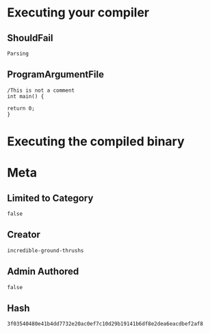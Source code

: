 # Executing your compiler

## ShouldFail

```
Parsing
```

## ProgramArgumentFile

```
/This is not a comment
int main() {

return 0;
}
```

# Executing the compiled binary

# Meta

## Limited to Category

```
false
```

## Creator

```
incredible-ground-thrushs
```

## Admin Authored

```
false
```

## Hash

```
3f03540480e41b4dd7732e20ac0ef7c10d29b19141b6df8e2dea6eacdbef2af8
```
